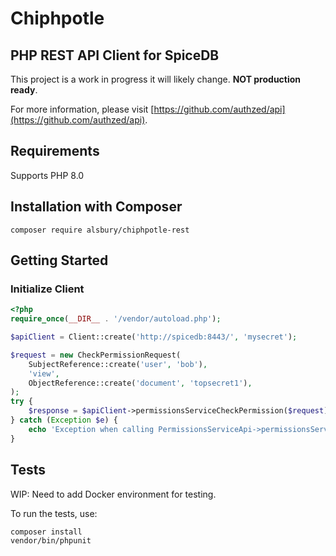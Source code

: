 # Chiphpotle

## PHP REST API Client for SpiceDB

This project is a work in progress it will likely change. **NOT production ready**.

For more information, please visit [https://github.com/authzed/api](https://github.com/authzed/api).

## Requirements

Supports PHP 8.0

## Installation with Composer

```shell
composer require alsbury/chiphpotle-rest
```

## Getting Started

### Initialize Client

```php
<?php
require_once(__DIR__ . '/vendor/autoload.php');

$apiClient = Client::create('http://spicedb:8443/', 'mysecret');

$request = new CheckPermissionRequest(
    SubjectReference::create('user', 'bob'),
    'view',
    ObjectReference::create('document', 'topsecret1'),
);
try {
    $response = $apiClient->permissionsServiceCheckPermission($request);
} catch (Exception $e) {
    echo 'Exception when calling PermissionsServiceApi->permissionsServiceCheckPermission: ', $e->getMessage(), PHP_EOL;
}
```

## Tests

WIP: Need to add Docker environment for testing.

To run the tests, use:

```bash
composer install
vendor/bin/phpunit
```